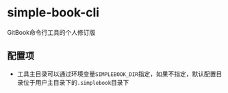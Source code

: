 # simple-book-cli

GitBook命令行工具的个人修订版

## 配置项

* 工具主目录可以通过环境变量`SIMPLEBOOK_DIR`指定，如果不指定，默认配置目录位于用户主目录下的`.simplebook`目录下
